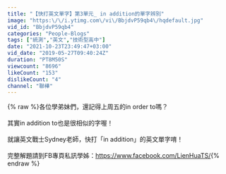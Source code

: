 ```yaml
---
title: "【快打英文單字】第3單元_ in addition的單字辨別"
image: "https:\/\/i.ytimg.com\/vi\/BbjdvP59qb4\/hqdefault.jpg"
vid_id: "BbjdvP59qb4"
categories: "People-Blogs"
tags: ["統測","英文","技術型高中"]
date: "2021-10-23T23:49:47+03:00"
vid_date: "2019-05-27T09:40:24Z"
duration: "PT8M50S"
viewcount: "8696"
likeCount: "153"
dislikeCount: "4"
channel: "聯樺"
---
```

{% raw %}各位學弟妹們，還記得上周五的in order to嗎？<br /><br />其實in addition to也是很相似的字喔！<br /><br />就讓英文戰士Sydney老師，快打「in addition」的英文單字唷！<br /><br />完整解題請到FB專頁私訊學姊：<a rel="nofollow" target="blank" href="https://www.facebook.com/LienHuaTS/">https://www.facebook.com/LienHuaTS/</a>{% endraw %}

